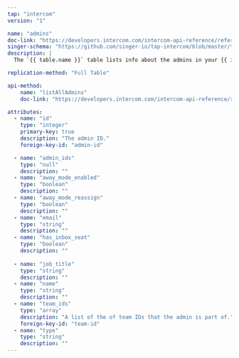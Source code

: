 ```yaml
---
tap: "intercom"
version: "1"

name: "admins"
doc-link: "https://developers.intercom.com/intercom-api-reference/reference#admin-model"
singer-schema: "https://github.com/singer-io/tap-intercom/blob/master/tap_intercom/schemas/admins.json"
description: |
  The `{{ table.name }}` table lists info about the admins in your {{ integration.display_name }} account.

replication-method: "Full Table"

api-method:
    name: "listAllAdmins"
    doc-link: "https://developers.intercom.com/intercom-api-reference/reference#list-admins"

attributes:
  - name: "id"
    type: "integer"
    primary-key: true
    description: "The admin ID."
    foreign-key-id: "admin-id"

  - name: "admin_ids"
    type: "null"
    description: ""
  - name: "away_mode_enabled"
    type: "boolean"
    description: ""
  - name: "away_mode_reassign"
    type: "boolean"
    description: ""
  - name: "email"
    type: "string"
    description: ""
  - name: "has_inbox_seat"
    type: "boolean"
    description: ""
  
  - name: "job_title"
    type: "string"
    description: ""
  - name: "name"
    type: "string"
    description: ""
  - name: "team_ids"
    type: "array"
    description: "A list of the of team IDs that the admin is part of."
    foreign-key-id: "team-id"
  - name: "type"
    type: "string"
    description: ""
---
```

